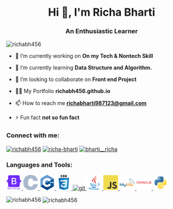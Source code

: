 <h1 align="center">Hi 👋, I'm Richa Bharti</h1>
<h3 align="center">An Enthusiastic Learner</h3>

<p align="left"> <img src="https://komarev.com/ghpvc/?username=richabh456&label=Profile%20views&color=0e75b6&style=flat" alt="richabh456" /> </p>

- 🔭 I’m currently working on **On my Tech & Nontech Skill**

- 🌱 I’m currently learning **Data Structure and Algorithm.**

- 👯 I’m looking to collaborate on **Front end Project**

- 👨‍💻 My Portfolio **richabh456.github.io**

- 📫 How to reach me **richabharti987123@gmail.com**

- ⚡ Fun fact **not so fun fact**

<h3 align="left">Connect with me:</h3>
<p align="left">
<a href="https://dev.to/richabh456" target="blank"><img align="center" src="https://cdn.jsdelivr.net/npm/simple-icons@3.0.1/icons/dev-dot-to.svg" alt="richabh456" height="30" width="40" /></a>
<a href="https://linkedin.com/in/richa-bharti" target="blank"><img align="center" src="https://cdn.jsdelivr.net/npm/simple-icons@3.0.1/icons/linkedin.svg" alt="richa-bharti" height="30" width="40" /></a>
<a href="https://instagram.com/bharti__richa" target="blank"><img align="center" src="https://cdn.jsdelivr.net/npm/simple-icons@3.0.1/icons/instagram.svg" alt="bharti__richa" height="30" width="40" /></a>
</p>

<h3 align="left">Languages and Tools:</h3>
<p align="left"> <a href="https://getbootstrap.com" target="_blank"> <img src="https://raw.githubusercontent.com/devicons/devicon/master/icons/bootstrap/bootstrap-plain-wordmark.svg" alt="bootstrap" width="40" height="40"/> </a> <a href="https://www.cprogramming.com/" target="_blank"> <img src="https://raw.githubusercontent.com/devicons/devicon/master/icons/c/c-original.svg" alt="c" width="40" height="40"/> </a> <a href="https://www.w3schools.com/cpp/" target="_blank"> <img src="https://raw.githubusercontent.com/devicons/devicon/master/icons/cplusplus/cplusplus-original.svg" alt="cplusplus" width="40" height="40"/> </a> <a href="https://www.w3schools.com/css/" target="_blank"> <img src="https://raw.githubusercontent.com/devicons/devicon/master/icons/css3/css3-original-wordmark.svg" alt="css3" width="40" height="40"/> </a> <a href="https://git-scm.com/" target="_blank"> <img src="https://www.vectorlogo.zone/logos/git-scm/git-scm-icon.svg" alt="git" width="40" height="40"/> </a> <a href="https://www.java.com" target="_blank"> <img src="https://raw.githubusercontent.com/devicons/devicon/master/icons/java/java-original.svg" alt="java" width="40" height="40"/> </a> <a href="https://developer.mozilla.org/en-US/docs/Web/JavaScript" target="_blank"> <img src="https://raw.githubusercontent.com/devicons/devicon/master/icons/javascript/javascript-original.svg" alt="javascript" width="40" height="40"/> </a> <a href="https://www.mysql.com/" target="_blank"> <img src="https://raw.githubusercontent.com/devicons/devicon/master/icons/mysql/mysql-original-wordmark.svg" alt="mysql" width="40" height="40"/> </a> <a href="https://www.oracle.com/" target="_blank"> <img src="https://raw.githubusercontent.com/devicons/devicon/master/icons/oracle/oracle-original.svg" alt="oracle" width="40" height="40"/> </a> <a href="https://www.python.org" target="_blank"> <img src="https://raw.githubusercontent.com/devicons/devicon/master/icons/python/python-original.svg" alt="python" width="40" height="40"/> </a> </p>
<p><img align="left" src="https://github-readme-stats.vercel.app/api/top-langs?username=richabh456&show_icons=true&locale=en&layout=compact" alt="richabh456" /></p>

<p>&nbsp;<img align="center" src="https://github-readme-stats.vercel.app/api?username=richabh456&show_icons=true&locale=en" alt="richabh456" /></p>
